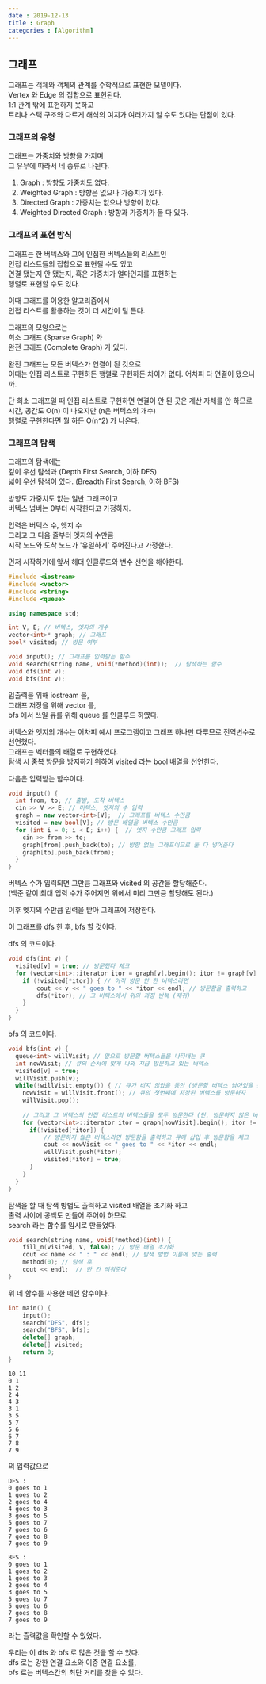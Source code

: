 ```yaml
---
date : 2019-12-13
title : Graph
categories : [Algorithm]
---
```


## 그래프

그래프는 객체와 객체의 관계를 수학적으로 표현한 모델이다.   
Vertex 와 Edge 의 집합으로 표현된다.  
1:1 관계 밖에 표현하지 못하고  
트리나 스택 구조와 다르게 해석의 여지가 여러가지 일 수도 있다는 단점이 있다.  

### 그래프의 유형  

그래프는 가중치와 방향을 가지며  
그 유무에 따라서 네 종류로 나뉜다.  

1. Graph : 방향도 가중치도 없다.  
2. Weighted Graph : 방향은 없으나 가중치가 있다.  
3. Directed Graph : 가중치는 없으나 방향이 있다.  
4. Weighted Directed Graph : 방향과 가중치가 둘 다 있다.  

### 그래프의 표현 방식

그래프는 한 버텍스와 그에 인접한 버텍스들의 리스트인  
인접 리스트들의 집합으로 표현될 수도 있고  
연결 됐는지 안 됐는지, 혹은 가중치가 얼마인지를 표현하는  
행렬로 표현할 수도 있다.  

이때 그래프를 이용한 알고리즘에서  
인접 리스트를 활용하는 것이 더 시간이 덜 든다.  


그래프의 모양으로는  
희소 그래프 (Sparse Graph) 와  
완전 그래프 (Complete Graph) 가 있다.  

완전 그래프는 모든 버텍스가 연결이 된 것으로  
이때는 인접 리스트로 구현하든 행렬로 구현하든 차이가 없다. 어차피 다 연결이 됐으니까.  

단 희소 그래프일 때 인접 리스트로 구현하면 연결이 안 된 곳은 계산 자체를 안 하므로  
시간, 공간도 O(n) 이 나오지만 (n은 버텍스의 개수)  
행렬로 구현한다면 뭘 하든 O(n^2) 가 나온다.  


### 그래프의 탐색

그래프의 탐색에는  
깊이 우선 탐색과 (Depth First Search, 이하 DFS)  
넓이 우선 탐색이 있다. (Breadth First Search, 이하 BFS)  

방향도 가중치도 없는 일반 그래프이고  
버텍스 넘버는 0부터 시작한다고 가정하자.  

입력은 버텍스 수, 엣지 수  
그리고 그 다음 줄부터 엣지의 수만큼  
시작 노드와 도착 노드가 '유일하게' 주어진다고 가정한다.  

먼저 시작하기에 앞서 헤더 인클루드와 변수 선언을 해야한다.  

```C++
#include <iostream>
#include <vector>
#include <string>
#include <queue>

using namespace std;

int V, E; // 버텍스, 엣지의 개수
vector<int>* graph; // 그래프
bool* visited; // 방문 여부

void input(); // 그래프를 입력받는 함수
void search(string name, void(*method)(int));  // 탐색하는 함수
void dfs(int v);
void bfs(int v);
```

입출력을 위해 iostream 을,  
그래프 저장을 위해 vector 를,  
bfs 에서 쓰일 큐를 위해 queue 를 인클루드 하였다.  

버텍스와 엣지의 개수는 어차피 예시 프로그램이고 그래프 하나만 다루므로 전역변수로 선언했다.  
그래프는 벡터들의 배열로 구현하였다.  
탐색 시 중복 방문을 방지하기 위하여 visited 라는 bool 배열을 선언한다.  

다음은 입력받는 함수이다.  

```C++
void input() {
  int from, to; // 출발, 도착 버텍스 
  cin >> V >> E; // 버텍스, 엣지의 수 입력
  graph = new vector<int>[V];  // 그래프를 버텍스 수만큼
  visited = new bool[V]; // 방문 배열을 버텍스 수만큼
  for (int i = 0; i < E; i++) {  // 엣지 수만큼 그래프 입력
    cin >> from >> to;
    graph[from].push_back(to); // 방향 없는 그래프이므로 둘 다 넣어준다
    graph[to].push_back(from);
  }
}
```

버텍스 수가 입력되면 그만큼 그래프와 visited 의 공간을 할당해준다.  
(백준 같이 최대 입력 수가 주어지면 위에서 미리 그만큼 할당해도 된다.)  

이후 엣지의 수만큼 입력을 받아 그래프에 저장한다.  

이 그래프를 dfs 한 후, bfs 할 것이다.  


dfs 의 코드이다.  

```C++
void dfs(int v) {
  visited[v] = true; // 방문했다 체크
  for (vector<int>::iterator itor = graph[v].begin(); itor != graph[v].end(); ++itor) { // 해당 버텍스의 인접 리스트를 살피며
    if (!visited[*itor]) { // 아직 방문 안 한 버텍스라면 
        cout << v << " goes to " << *itor << endl; // 방문함을 출력하고
        dfs(*itor); // 그 버텍스에서 위의 과정 반복 (재귀)
    }
  }
}
```

bfs 의 코드이다.  

```C++
void bfs(int v) {
  queue<int> willVisit; // 앞으로 방문할 버텍스들을 나타내는 큐
  int nowVisit; // 큐의 순서에 맞게 나와 지금 방문하고 있는 버텍스
  visited[v] = true;
  willVisit.push(v);
  while(!willVisit.empty()) { // 큐가 비지 않았을 동안 (방문할 버텍스 남아있을 동안)
    nowVisit = willVisit.front(); // 큐의 첫번째에 저장된 버텍스를 방문하자
    willVisit.pop();
    
    // 그리고 그 버텍스의 인접 리스트의 버텍스들을 모두 방문한다 (단, 방문하지 않은 버텍스만)
    for (vector<int>::iterator itor = graph[nowVisit].begin(); itor != graph[nowVisit].end(); ++itor) {  
      if(!visited[*itor]) {
      	  // 방문하지 않은 버텍스라면 방문함을 출력하고 큐에 삽입 후 방문함을 체크
          cout << nowVisit << " goes to " << *itor << endl;
          willVisit.push(*itor);
          visited[*itor] = true;
      }
    }
  }
}
```

탐색을 할 때 탐색 방법도 출력하고 visited 배열을 초기화 하고  
출력 사이에 공백도 만들어 주어야 하므로  
search 라는 함수를 임시로 만들었다.  

```C++
void search(string name, void(*method)(int)) {
	fill_n(visited, V, false); // 방문 배열 초기화
	cout << name << " : " << endl; // 탐색 방법 이름에 맞는 출력
	method(0); // 탐색 후
	cout << endl;  // 한 칸 띄워준다
}
```


위 네 함수를 사용한 메인 함수이다.  

```C++
int main() {
	input();
	search("DFS", dfs);
	search("BFS", bfs);
	delete[] graph;
	delete[] visited;
	return 0;
}
```

```text
10 11
0 1
1 2
2 4
4 3
3 1
3 5
5 7
5 6
6 7
7 8
7 9
```

의 입력값으로  

```text
DFS :
0 goes to 1
1 goes to 2
2 goes to 4
4 goes to 3
3 goes to 5
5 goes to 7
7 goes to 6
7 goes to 8
7 goes to 9

BFS :
0 goes to 1
1 goes to 2
1 goes to 3
2 goes to 4
3 goes to 5
5 goes to 7
5 goes to 6
7 goes to 8
7 goes to 9
```

라는 출력값을 확인할 수 있었다.  



우리는 이 dfs 와 bfs 로 많은 것을 할 수 있다.  
dfs 로는 강한 연결 요소와 이중 연결 요소를,  
bfs 로는 버텍스간의 최단 거리를 찾을 수 있다.  
